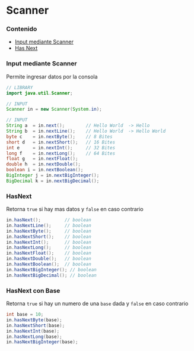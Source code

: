 # Scanner

### Contenido

* [Input mediante Scanner](#)
* [Has Next](#)

### Input mediante Scanner

Permite ingresar datos por la consola


```java
// LIBRARY
import java.util.Scanner;

// INPUT
Scanner in = new Scanner(System.in);

// INPUT
String a  = in.next();        // Hello World  -> Hello
String b  = in.nextLine();    // Hello World  -> Hello World
byte c    = in.nextByte();    // 8 Bites
short d   = in.nextShort();   // 16 Bites
int e     = in.nextInt();     // 32 Bites
long f    = in.nextLong();    // 64 Bites
float g   = in.nextFloat();
double h  = in.nextDouble();
boolean i = in.nextBoolean();
BigInteger j = in.nextBigInteger();
BigDecimal k = in.nextBigDecimal();
```

### HasNext

Retorna `true` si hay mas datos y `false` en caso contrario

```java
in.hasNext();         // boolean
in.hasNextLine();     // boolean
in.hasNextByte();     // boolean
in.hasNextShort();    // boolean
in.hasNextInt();      // boolean
in.hasNextLong();     // boolean
in.hasNextFloat();    // boolean
in.hasNextDouble();   // boolean
in.hasNextBoolean();  // boolean
in.hasNextBigInteger(); // boolean
in.hasNextBigDecimal(); // boolean
```

### HasNext con Base

Retorna `true` si hay un numero de una `base` dada y `false` en caso contrario

```java
int base = 10;
in.hasNextByte(base);
in.hasNextShort(base);
in.hasNextInt(base);
in.hasNextLong(base);
in.hasNextBigInteger(base);
```